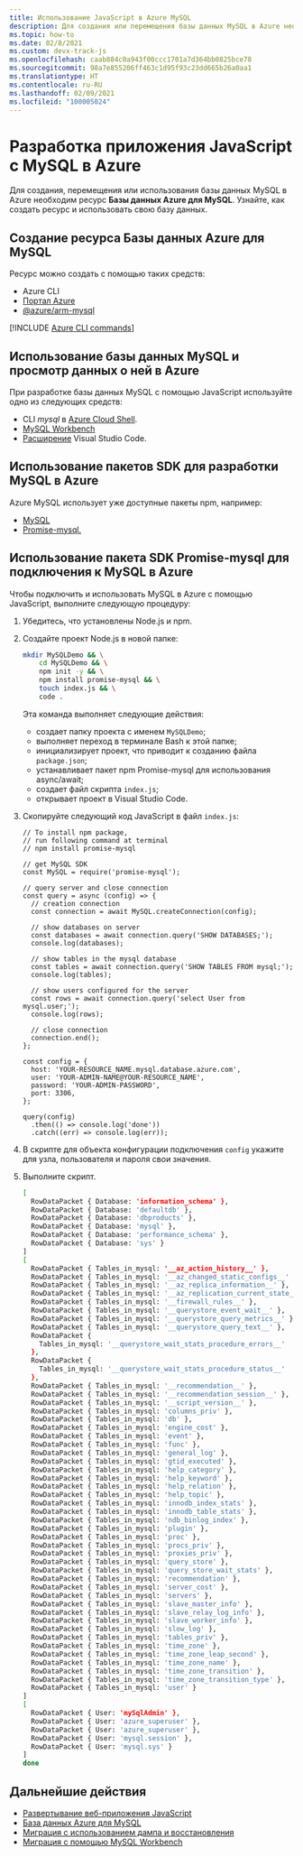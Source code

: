```yaml
---
title: Использование JavaScript в Azure MySQL
description: Для создания или перемещения базы данных MySQL в Azure необходим ресурс MySQL.
ms.topic: how-to
ms.date: 02/8/2021
ms.custom: devx-track-js
ms.openlocfilehash: caab884c0a943f00ccc1701a7d364bb0825bce78
ms.sourcegitcommit: 98a7e855206ff463c1d95f93c23dd665b26a0aa1
ms.translationtype: HT
ms.contentlocale: ru-RU
ms.lasthandoff: 02/09/2021
ms.locfileid: "100005024"
---
```

# <a name="develop-a-javascript-application-with-mysql-on-azure"></a>Разработка приложения JavaScript с MySQL в Azure

Для создания, перемещения или использования базы данных MySQL в Azure необходим ресурс **Базы данных Azure для MySQL**. Узнайте, как создать ресурс и использовать свою базу данных.

## <a name="create-an-azure-database-for-mysql-resource"></a>Создание ресурса Базы данных Azure для MySQL 

Ресурс можно создать с помощью таких средств:

* Azure CLI
* [Портал Azure](https://ms.portal.azure.com/#create/Microsoft.MySQLServer)
* [@azure/arm-mysql](https://www.npmjs.com/package/@azure/arm-mysql)

[!INCLUDE [Azure CLI commands](../../includes/azure-cli-mysql-db.md)]

## <a name="view-and-use-your-mysql-on-azure"></a>Использование базы данных MySQL и просмотр данных о ней в Azure
При разработке базы данных MySQL с помощью JavaScript используйте одно из следующих средств:

* CLI _mysql_ в [Azure Cloud Shell](https://shell.azure.com/).
* [MySQL Workbench](https://www.mysql.com/products/workbench/)
* [Расширение](https://marketplace.visualstudio.com/items?itemName=mtxr.sqltools-driver-mysql) Visual Studio Code.

## <a name="use-sdk-packages-to-develop-your-mysql-on-azure"></a>Использование пакетов SDK для разработки MySQL в Azure

Azure MySQL использует уже доступные пакеты npm, например:

* [MySQL](https://www.npmjs.com/package/MySQL)
* [Promise-mysql.](https://www.npmjs.com/package/promise-mysql)

## <a name="use-promise-mysql-sdk-to-connect-to-mysql-on-azure"></a>Использование пакета SDK Promise-mysql для подключения к MySQL в Azure

Чтобы подключить и использовать MySQL в Azure с помощью JavaScript, выполните следующую процедуру:

1. Убедитесь, что установлены Node.js и npm.
1. Создайте проект Node.js в новой папке:

    ```bash
    mkdir MySQLDemo && \
        cd MySQLDemo && \
        npm init -y && \
        npm install promise-mysql && \
        touch index.js && \
        code .
    ```

    Эта команда выполняет следующие действия:
    * создает папку проекта с именем `MySQLDemo`;
    * выполняет переход в терминале Bash к этой папке;
    * инициализирует проект, что приводит к созданию файла `package.json`;
    * устанавливает пакет npm Promise-mysql для использования async/await;
    * создает файл скрипта `index.js`;
    * открывает проект в Visual Studio Code.

1. Скопируйте следующий код JavaScript в файл `index.js`:

    ```nodejs
    // To install npm package,
    // run following command at terminal
    // npm install promise-mysql

    // get MySQL SDK
    const MySQL = require('promise-mysql');

    // query server and close connection
    const query = async (config) => {
      // creation connection
      const connection = await MySQL.createConnection(config);

      // show databases on server
      const databases = await connection.query('SHOW DATABASES;');
      console.log(databases);

      // show tables in the mysql database
      const tables = await connection.query('SHOW TABLES FROM mysql;');
      console.log(tables);

      // show users configured for the server
      const rows = await connection.query('select User from mysql.user;');
      console.log(rows);

      // close connection
      connection.end();
    };

    const config = {
      host: 'YOUR-RESOURCE_NAME.mysql.database.azure.com',
      user: 'YOUR-ADMIN-NAME@YOUR-RESOURCE_NAME',
      password: 'YOUR-ADMIN-PASSWORD',
      port: 3306,
    };

    query(config)
      .then(() => console.log('done'))
      .catch((err) => console.log(err));
    ```

1. В скрипте для объекта конфигурации подключения `config` укажите для узла, пользователя и пароля свои значения. 

1. Выполните скрипт.

    ```bash
    [
      RowDataPacket { Database: 'information_schema' },
      RowDataPacket { Database: 'defaultdb' },
      RowDataPacket { Database: 'dbproducts' },
      RowDataPacket { Database: 'mysql' },
      RowDataPacket { Database: 'performance_schema' },
      RowDataPacket { Database: 'sys' }
    ]
    [
      RowDataPacket { Tables_in_mysql: '__az_action_history__' },
      RowDataPacket { Tables_in_mysql: '__az_changed_static_configs__' },
      RowDataPacket { Tables_in_mysql: '__az_replica_information__' },
      RowDataPacket { Tables_in_mysql: '__az_replication_current_state__' },
      RowDataPacket { Tables_in_mysql: '__firewall_rules__' },
      RowDataPacket { Tables_in_mysql: '__querystore_event_wait__' },
      RowDataPacket { Tables_in_mysql: '__querystore_query_metrics__' },
      RowDataPacket { Tables_in_mysql: '__querystore_query_text__' },
      RowDataPacket {
        Tables_in_mysql: '__querystore_wait_stats_procedure_errors__'
      },
      RowDataPacket {
        Tables_in_mysql: '__querystore_wait_stats_procedure_status__'
      },
      RowDataPacket { Tables_in_mysql: '__recommendation__' },
      RowDataPacket { Tables_in_mysql: '__recommendation_session__' },
      RowDataPacket { Tables_in_mysql: '__script_version__' },
      RowDataPacket { Tables_in_mysql: 'columns_priv' },
      RowDataPacket { Tables_in_mysql: 'db' },
      RowDataPacket { Tables_in_mysql: 'engine_cost' },
      RowDataPacket { Tables_in_mysql: 'event' },
      RowDataPacket { Tables_in_mysql: 'func' },
      RowDataPacket { Tables_in_mysql: 'general_log' },
      RowDataPacket { Tables_in_mysql: 'gtid_executed' },
      RowDataPacket { Tables_in_mysql: 'help_category' },
      RowDataPacket { Tables_in_mysql: 'help_keyword' },
      RowDataPacket { Tables_in_mysql: 'help_relation' },
      RowDataPacket { Tables_in_mysql: 'help_topic' },
      RowDataPacket { Tables_in_mysql: 'innodb_index_stats' },
      RowDataPacket { Tables_in_mysql: 'innodb_table_stats' },
      RowDataPacket { Tables_in_mysql: 'ndb_binlog_index' },
      RowDataPacket { Tables_in_mysql: 'plugin' },
      RowDataPacket { Tables_in_mysql: 'proc' },
      RowDataPacket { Tables_in_mysql: 'procs_priv' },
      RowDataPacket { Tables_in_mysql: 'proxies_priv' },
      RowDataPacket { Tables_in_mysql: 'query_store' },
      RowDataPacket { Tables_in_mysql: 'query_store_wait_stats' },
      RowDataPacket { Tables_in_mysql: 'recommendation' },
      RowDataPacket { Tables_in_mysql: 'server_cost' },
      RowDataPacket { Tables_in_mysql: 'servers' },
      RowDataPacket { Tables_in_mysql: 'slave_master_info' },
      RowDataPacket { Tables_in_mysql: 'slave_relay_log_info' },
      RowDataPacket { Tables_in_mysql: 'slave_worker_info' },
      RowDataPacket { Tables_in_mysql: 'slow_log' },
      RowDataPacket { Tables_in_mysql: 'tables_priv' },
      RowDataPacket { Tables_in_mysql: 'time_zone' },
      RowDataPacket { Tables_in_mysql: 'time_zone_leap_second' },
      RowDataPacket { Tables_in_mysql: 'time_zone_name' },
      RowDataPacket { Tables_in_mysql: 'time_zone_transition' },
      RowDataPacket { Tables_in_mysql: 'time_zone_transition_type' },
      RowDataPacket { Tables_in_mysql: 'user' }
    ]
    [
      RowDataPacket { User: 'mySqlAdmin' },
      RowDataPacket { User: 'azure_superuser' },
      RowDataPacket { User: 'azure_superuser' },
      RowDataPacket { User: 'mysql.session' },
      RowDataPacket { User: 'mysql.sys' }
    ]
    done
    ```

## <a name="next-steps"></a>Дальнейшие действия

* [Развертывание веб-приложения JavaScript](../deploy-web-app.md)
* [База данных Azure для MySQL](/azure/mysql/)
* [Миграция с использованием дампа и восстановления](/azure/mysql/concepts-migrate-dump-restore)
* [Миграция с помощью MySQL Workbench](/azure/mysql/concepts-migrate-import-export)